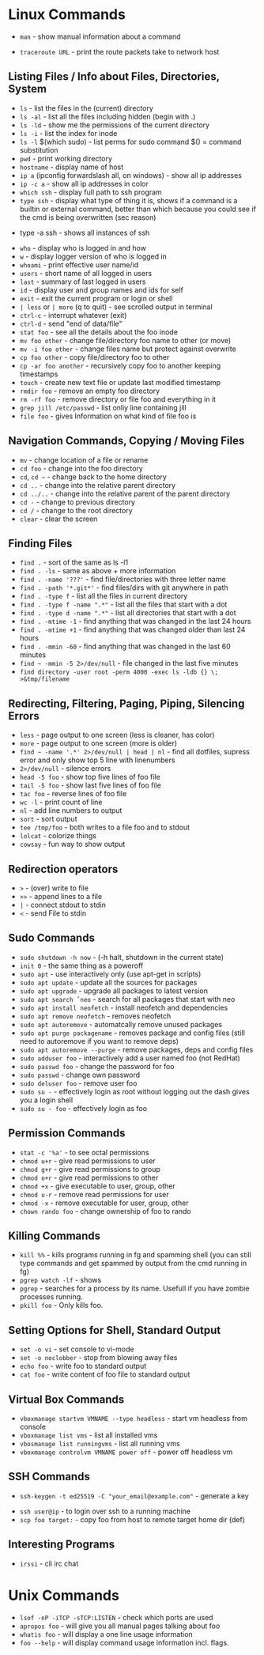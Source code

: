 # Linux Commands

* `man` - show manual information about a command
- `traceroute URL` - print the route packets take to network host

## Listing Files / Info about Files, Directories, System

 * `ls` - list the files in the (current) directory
 * `ls -al` - list all the files including hidden (begin with .)
 * `ls -ld` - show me the permissions of the current directory
 * `ls -i` - list the index for inode
 * `ls -l` $(which sudo) - list perms for sudo command $() = command substitution
 * `pwd` - print working directory
 * `hostname` - display name of host
 * `ip a` (ipconfig forwardslash all, on windows) - show all ip addresses
 * `ip -c a` - show all ip addresses in color
 * `which ssh` - display full path to ssh program
 * `type ssh` - display what type of thing it is, shows if a command is a builtin or external command,
      better than which because you could see if the cmd is being overwritten (sec reason)
 - type -a ssh - shows all instances of ssh
 * `who` - display who is logged in and how
 * `w` - display logger version of  who is logged in
 * `whoami` - print effective user name/id
 * `users` - short name of all logged in users
 * `last` - summary of last logged in users
 * `id` - display user and group names and ids for self
 * `exit` - exit the current program or login or shell
 * `| less` or `| more` (q to quit) - see scrolled output in terminal
 * `ctrl-c` - interrupt whatever (exit)
 * `ctrl-d` - send "end of data/file"
 * `stat foo` - see all the details about the foo inode
 * `mv foo other` - change file/directory foo name to other (or move)
 * `mv -i foo other` - change files name but protect against overwrite
 * `cp foo other` - copy file/directory foo to other
 * `cp -ar foo another` - recursively copy foo to another keeping timestamps
 * `touch` - create new text file or update last modified timestamp
 * `rmdir foo` - remove an empty foo directory
 * `rm -rf foo` - remove directory or file foo and everything in it
 * `grep jill /etc/passwd` - list onliy line containing jill
 * `file foo` - gives Information on what kind of file foo is

## Navigation Commands, Copying / Moving Files

 * `mv` - change location of a file or rename
 * `cd foo` - change into the foo directory
 * `cd`, `cd ~` - change back to the home directory
 * `cd ..` -  change into the relative parent directory
 * `cd ../..` -  change into the relative parent of the parent directory
 * `cd -` - change to previous directory
 * `cd /` - change to the root directory
 * `clear` - clear the screen

## Finding Files

 * `find .` - sort of the same as ls -l1
 * `find . -ls` - same as above + more information
 * `find . -name '???'` - find file/directories with three letter name
 * `find . -path '*.git*'` - find files/dirs with git anywhere in path
 * `find . -type f` - list all the files in current directory
 * `find . -type f -name ".*"` - list all the files that start with a dot
 * `find . -type d -name ".*"` - list all directories that start with a dot
 * `find . -mtime -1` - find anything that was changed in the last 24 hours
 * `find . -mtime +1` - find anything that was changed older than last 24 hours
 * `find . -mmin -60` - find anything that was changed in the last 60 minutes
 * `find ~ -mmin -5 2>/dev/null` - file changed in the last five minutes
 * `find directory -user root -perm 4000 -exec ls -ldb {} \; >&tmp/filename`

## Redirecting, Filtering, Paging, Piping, Silencing Errors

 * `less` - page output to one screen (less is cleaner, has color)
 * `more` - page output to one screen (more is older)
 * `find ~ -name '.*' 2>/dev/null | head | nl` - find all dotfiles, supress error and only show top 5 line with linenumbers
 * `2>/dev/null` - silence errors
 * `head -5 foo` - show top five lines of foo file
 * `tail -5 foo` - show last five lines of foo file
 * `tac foo` - reverse lines of foo file
 * `wc -l` - print count of line
 * `nl` - add line numbers to output
 * `sort` - sort output
 * `tee /tmp/foo` - both writes to a file foo and to stdout
 * `lolcat` - colorize things
 * `cowsay` - fun way to show output

## Redirection operators

 * `>` - (over) write to file
 * `>>` - append lines to a file
 * `|` - connect stdout to stdin
 * `<` - send File to stdin


## Sudo Commands

 * `sudo shutdown -h now` - (-h halt, shutdown in the current state)
 * `init 0` - the same thing as a poweroff
 * `sudo apt` - use interactively only (use apt-get in scripts)
 * `sudo apt update` - update all the sources for packages
 * `sudo apt upgrade` - upgrade all packages to latest version
 * `sudo apt search ˆneo` - search for all packages that start with neo
 * `sudo apt install neofetch` - install neofetch and dependencies
 * `sudo apt remove neofetch` - removes neofetch
 * `sudo apt autoremove` - automatcally remove unused packages
 * `sudo apt purge packagename` - removes package and config files (still need to autoremove if you want to remove deps)
 * `sudo apt autoremove --purge` - remove packages, deps and config files
 * `sudo adduser foo` - interactively add a  user named foo (not RedHat)
 * `sudo passwd foo` - change the password for foo
 * `sudo passwd` - change own password
 * `sudo deluser foo` - remove user foo
 * `sudo su -` - effectively login as root without logging out the dash gives you a login shell
 * `sudo su - foo` - effectively login as foo

## Permission Commands

 * `stat -c '%a'` - to see octal permissions
 * `chmod u+r` - give read permissions to user
 * `chmod g+r` - give read permissions to group
 * `chmod o+r` - give read permissions to other
 * `chmod +x` - give executable to user, group, other
 * `chmod u-r` -  remove read permissions for user
 * `chmod -x` - remove executable for user, group, other
 * `chown rando foo` - change ownership of foo to rando

## Killing Commands

 - `kill %%` - kills programs running in fg and spamming shell (you can
   still type commands and get spammed by output from the cmd running in
   fg)
 - `pgrep watch -lf` - shows
 - `pgrep` - searches for a process by its name. Usefull if you have
   zombie processes running.
 - `pkill foo` - Only kills foo.

## Setting Options for Shell, Standard Output
 * `set -o vi` - set console to vi-mode
 * `set -o noclobber` - stop from blowing away files
 * `echo foo` - write foo to standard output
 * `cat foo` - write content of foo file to standard output


## Virtual Box Commands

* `vboxmanage startvm VMNAME --type headless` - start vm headless from console
* `vboxmanage list vms` - list all installed vms
* `vbosmanage list runningvms` - list all running vms
* `vboxmanage controlvm VMNAME power off` -  power off headless vm

## SSH Commands

- `ssh-keygen -t ed25519 -C "your_email@example.com"` - generate a key
* `ssh user@ip` -  to login over ssh to a running machine
* `scp foo target:` - copy foo from host to remote target home dir (def)

## Interesting Programs

 - `irssi` - cli irc chat

# Unix Commands

- `lsof -nP -iTCP -sTCP:LISTEN` - check which ports are used
- `apropos foo` - will give you all manual pages talking about foo
- `whatis foo` - will display a one line usage information 
- `foo --help` - will display command usage information incl. flags.
